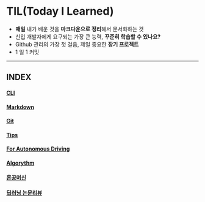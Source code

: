 # TIL(Today I Learned)

- **매일** 내가 배운 것을 **마크다운으로 정리**해서 문서화하는 것
- 신입 개발자에게 요구되는 가장 큰 능력, **꾸준히 학습할 수 있나요?**
- Github 관리의 가장 첫 걸음, 제일 중요한 **장기 프로젝트**
- 1 일 1 커밋
---
## INDEX

#### [CLI](https://github.com/zzun-d/TIL/tree/master/CLI)

#### [Markdown](https://github.com/zzun-d/TIL/tree/master/Markdown)

#### [Git](https://github.com/zzun-d/TIL/tree/master/Git)

#### [Tips](https://github.com/zzun-d/TIL/tree/master/Tips)

#### [For Autonomous Driving](https://github.com/zzun-d/TIL/tree/master/For%20Autonomous%20Driving)

#### [Algorythm](https://github.com/zzun-d/TIL/tree/master/Algorythm)

#### [혼공머신](https://github.com/zzun-d/TIL/tree/master/%ED%98%BC%EA%B3%B5%EB%A8%B8%EC%8B%A0)

#### [딥러닝 논문리뷰](https://github.com/zzun-d/TIL/tree/master/%EB%94%A5%EB%9F%AC%EB%8B%9D%20%EB%85%BC%EB%AC%B8%EB%A6%AC%EB%B7%B0)
  

